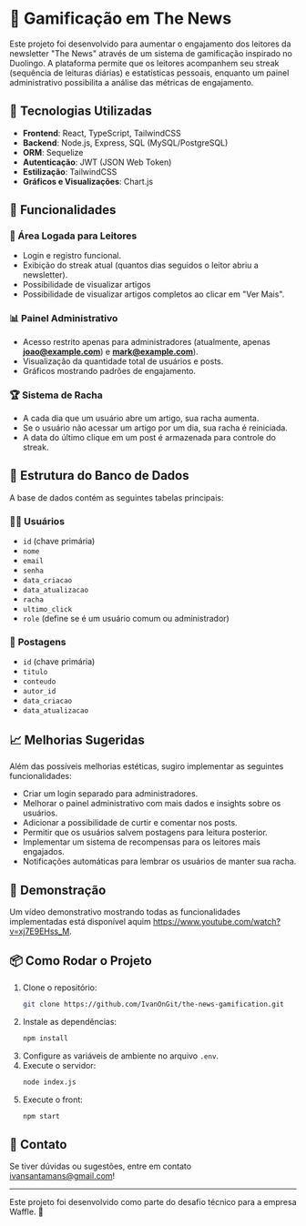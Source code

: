 # 📌 Gamificação em The News

Este projeto foi desenvolvido para aumentar o engajamento dos leitores da newsletter "The News" através de um sistema de gamificação inspirado no Duolingo. A plataforma permite que os leitores acompanhem seu streak (sequência de leituras diárias) e estatísticas pessoais, enquanto um painel administrativo possibilita a análise das métricas de engajamento.

## 🚀 Tecnologias Utilizadas

- **Frontend**: React, TypeScript, TailwindCSS
- **Backend**: Node.js, Express, SQL (MySQL/PostgreSQL)
- **ORM**: Sequelize
- **Autenticação**: JWT (JSON Web Token)
- **Estilização**: TailwindCSS
- **Gráficos e Visualizações**: Chart.js

## 🔑 Funcionalidades

### 🎯 Área Logada para Leitores

- Login e registro funcional.
- Exibição do streak atual (quantos dias seguidos o leitor abriu a newsletter).
- Possibilidade de visualizar artigos 
- Possibilidade de visualizar artigos completos ao clicar em "Ver Mais".

### 📊 Painel Administrativo

- Acesso restrito apenas para administradores (atualmente, apenas [**joao@example.com**](mailto\:joao@example.com)) e  [**mark@example.com**](mailto\:mark@example.com)).
- Visualização da quantidade total de usuários e posts.
- Gráficos mostrando padrões de engajamento.

### 🏆 Sistema de Racha

- A cada dia que um usuário abre um artigo, sua racha aumenta.
- Se o usuário não acessar um artigo por um dia, sua racha é reiniciada.
- A data do último clique em um post é armazenada para controle do streak.

## 📂 Estrutura do Banco de Dados

A base de dados contém as seguintes tabelas principais:

### 🧑‍💻 **Usuários**

- `id` (chave primária)
- `nome`
- `email`
- `senha`
- `data_criacao`
- `data_atualizacao`
- `racha`
- `ultimo_click`
- `role` (define se é um usuário comum ou administrador)

### 📝 **Postagens**

- `id` (chave primária)
- `titulo`
- `conteudo`
- `autor_id`
- `data_criacao`
- `data_atualizacao`

## 📈 Melhorias Sugeridas

Além das possíveis melhorias estéticas, sugiro implementar as seguintes funcionalidades:

- Criar um login separado para administradores.
- Melhorar o painel administrativo com mais dados e insights sobre os usuários.
- Adicionar a possibilidade de curtir e comentar nos posts.
- Permitir que os usuários salvem postagens para leitura posterior.
- Implementar um sistema de recompensas para os leitores mais engajados.
- Notificações automáticas para lembrar os usuários de manter sua racha.

## 🎥 Demonstração

Um vídeo demonstrativo mostrando todas as funcionalidades implementadas está disponível aquim https://www.youtube.com/watch?v=xj7E9EHss_M.

## 📦 Como Rodar o Projeto

1. Clone o repositório:
   ```sh
   git clone https://github.com/IvanOnGit/the-news-gamification.git
   ```
2. Instale as dependências:
   ```sh
   npm install
   ```
3. Configure as variáveis de ambiente no arquivo `.env`.
4. Execute o servidor:
   ```sh
   node index.js
   ```
5. Execute o front:
    ```sh
   npm start
   ```

## 📩 Contato

Se tiver dúvidas ou sugestões, entre em contato ivansantamans@gmail.com!

---

Este projeto foi desenvolvido como parte do desafio técnico para a empresa Waffle. 🎯

